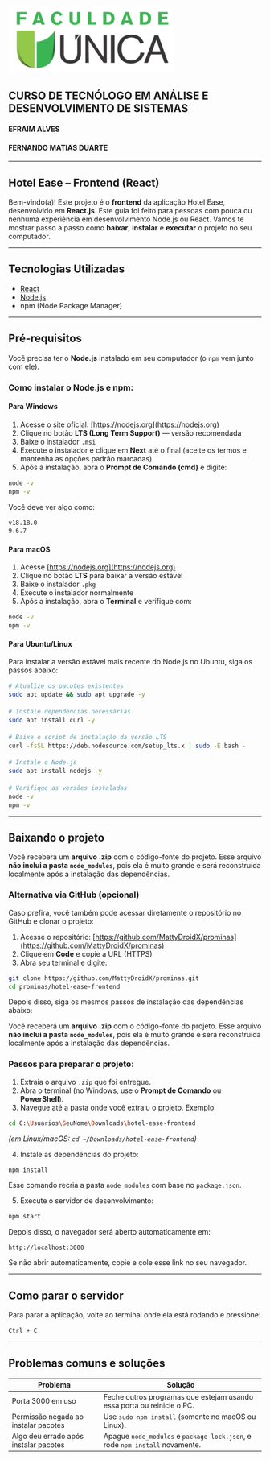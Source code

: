 ![Tela inicial](public/image.png)

## CURSO DE TECNÓLOGO EM ANÁLISE E DESENVOLVIMENTO DE SISTEMAS

#### EFRAIM ALVES

#### FERNANDO MATIAS DUARTE


---

## Hotel Ease – Frontend (React)

Bem-vindo(a)!
Este projeto é o **frontend** da aplicação Hotel Ease, desenvolvido em **React.js**.
Este guia foi feito para pessoas com pouca ou nenhuma experiência em desenvolvimento Node.js ou React.
Vamos te mostrar passo a passo como **baixar**, **instalar** e **executar** o projeto no seu computador.

---

## Tecnologias Utilizadas

* [React](https://reactjs.org/)
* [Node.js](https://nodejs.org/)
* npm (Node Package Manager)

---

## Pré-requisitos

Você precisa ter o **Node.js** instalado em seu computador (o `npm` vem junto com ele).

### Como instalar o Node.js e npm:

#### Para Windows

1. Acesse o site oficial: [https://nodejs.org](https://nodejs.org)
2. Clique no botão **LTS (Long Term Support)** — versão recomendada
3. Baixe o instalador `.msi`
4. Execute o instalador e clique em **Next** até o final (aceite os termos e mantenha as opções padrão marcadas)
5. Após a instalação, abra o **Prompt de Comando (cmd)** e digite:

```bash
node -v
npm -v
```

Você deve ver algo como:

```bash
v18.18.0
9.6.7
```

#### Para macOS

1. Acesse [https://nodejs.org](https://nodejs.org)
2. Clique no botão **LTS** para baixar a versão estável
3. Baixe o instalador `.pkg`
4. Execute o instalador normalmente
5. Após a instalação, abra o **Terminal** e verifique com:

```bash
node -v
npm -v
```

#### Para Ubuntu/Linux

Para instalar a versão estável mais recente do Node.js no Ubuntu, siga os passos abaixo:

```bash
# Atualize os pacotes existentes
sudo apt update && sudo apt upgrade -y

# Instale dependências necessárias
sudo apt install curl -y

# Baixe o script de instalação da versão LTS
curl -fsSL https://deb.nodesource.com/setup_lts.x | sudo -E bash -

# Instale o Node.js
sudo apt install nodejs -y

# Verifique as versões instaladas
node -v
npm -v
```


---

## Baixando o projeto

Você receberá um **arquivo .zip** com o código-fonte do projeto. Esse arquivo **não inclui a pasta `node_modules`**, pois ela é muito grande e será reconstruída localmente após a instalação das dependências.

### Alternativa via GitHub (opcional)

Caso prefira, você também pode acessar diretamente o repositório no GitHub e clonar o projeto:

1. Acesse o repositório: [https://github.com/MattyDroidX/prominas](https://github.com/MattyDroidX/prominas)
2. Clique em **Code** e copie a URL (HTTPS)
3. Abra seu terminal e digite:

```bash
git clone https://github.com/MattyDroidX/prominas.git
cd prominas/hotel-ease-frontend
```

Depois disso, siga os mesmos passos de instalação das dependências abaixo:

Você receberá um **arquivo .zip** com o código-fonte do projeto. Esse arquivo **não inclui a pasta `node_modules`**, pois ela é muito grande e será reconstruída localmente após a instalação das dependências.

### Passos para preparar o projeto:

1. Extraia o arquivo `.zip` que foi entregue.
2. Abra o terminal (no Windows, use o **Prompt de Comando** ou **PowerShell**).
3. Navegue até a pasta onde você extraiu o projeto. Exemplo:

```bash
cd C:\Usuarios\SeuNome\Downloads\hotel-ease-frontend
```

*(em Linux/macOS: `cd ~/Downloads/hotel-ease-frontend`)*

4. Instale as dependências do projeto:

```bash
npm install
```

Esse comando recria a pasta `node_modules` com base no `package.json`.

5. Execute o servidor de desenvolvimento:

```bash
npm start
```

Depois disso, o navegador será aberto automaticamente em:

```
http://localhost:3000
```

Se não abrir automaticamente, copie e cole esse link no seu navegador.

---

## Como parar o servidor

Para parar a aplicação, volte ao terminal onde ela está rodando e pressione:

```bash
Ctrl + C
```

---

## Problemas comuns e soluções

| Problema                              | Solução                                                                      |
| ------------------------------------- | ---------------------------------------------------------------------------- |
| Porta 3000 em uso                     | Feche outros programas que estejam usando essa porta ou reinicie o PC.       |
| Permissão negada ao instalar pacotes  | Use `sudo npm install` (somente no macOS ou Linux).                          |
| Algo deu errado após instalar pacotes | Apague `node_modules` e `package-lock.json`, e rode `npm install` novamente. |
